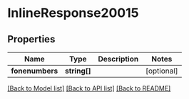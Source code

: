 # InlineResponse20015

## Properties
Name | Type | Description | Notes
------------ | ------------- | ------------- | -------------
**fonenumbers** | **string[]** |  | [optional] 

[[Back to Model list]](../README.md#documentation-for-models) [[Back to API list]](../README.md#documentation-for-api-endpoints) [[Back to README]](../README.md)


